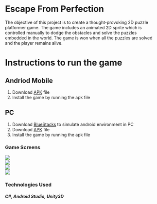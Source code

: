 # Escape From Perfection
The objective of this project is to create a thought-provoking 2D puzzle platformer game. The game includes an animated 2D sprite which is controlled manually to dodge the obstacles and solve the puzzles embedded in the world. The game is won when all the puzzles are solved and the player remains alive.

# Instructions to run the game

## Andriod Mobile
1. Download [APK](https://github.com/lokesh45/Escape_From_Perfection_Game/raw/master/apk/Escape%20From%20Perfection.apk) file
2. Install the game by running the apk file

## PC
1. Download [BlueStacks](https://www.bluestacks.com/download.html) to simulate android environment in PC 
2. Download [APK](https://github.com/lokesh45/Escape_From_Perfection_Game/raw/master/apk/Escape%20From%20Perfection.apk) file
3. Install the game by running the apk file

### Game Screens<br>
![](https://github.com/lokesh45/Escape_From_Perfection_Game/blob/master/images/efp1.PNG)<br>
![](https://github.com/lokesh45/Escape_From_Perfection_Game/blob/master/images/efp2.PNG)<br>
![](https://github.com/lokesh45/Escape_From_Perfection_Game/blob/master/images/efp3.PNG)<br>
![](https://github.com/lokesh45/Escape_From_Perfection_Game/blob/master/images/efp4.PNG)

### Technologies Used
##### C#, Android Studio, Unity3D
